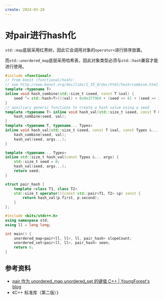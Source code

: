 ```yaml
---
create: 2024-03-28
---
```

# 对pair进行hash化

​	`std::map`底层采用红黑树，因此它会调用对象的`operator<`进行排序放置。

​	而`std::unordered_map`底层采用哈希表，因此对象类型必须与`std::hash`兼容才能进行使用。

```C++
#include <functional>
// from boost (functional/hash):
// see http://www.boost.org/doc/libs/1_35_0/doc/html/hash/combine.html template
template <typename T>
inline void hash_combine(std::size_t &seed, const T &val) {
    seed ^= std::hash<T>()(val) + 0x9e3779b9 + (seed << 6) + (seed >> 2);
}
// auxiliary generic functions to create a hash value using a seed
template <typename T> inline void hash_val(std::size_t &seed, const T &val) {
    hash_combine(seed, val);
}
template <typename T, typename... Types>
inline void hash_val(std::size_t &seed, const T &val, const Types &... args) {
    hash_combine(seed, val);
    hash_val(seed, args...);
}

template <typename... Types>
inline std::size_t hash_val(const Types &... args) {
    std::size_t seed = 0;
    hash_val(seed, args...);
    return seed;
}

struct pair_hash {
    template <class T1, class T2>
    std::size_t operator()(const std::pair<T1, T2> &p) const {
        return hash_val(p.first, p.second);
    }
};

#include <bits/stdc++.h>
using namespace std;
using ll = long long;

int main() {
    unordered_map<pair<ll, ll>, ll, pair_hash> slopeCount;
    unordered_set<pair<ll, ll>, pair_hash> seen;
    return 0;
}
```

## 参考资料

* [pair 作为 unordered_map unordered_set 的键值 C++ | YoungForest's blog](https://youngforest.github.io/2020/05/27/unordered-map-hash-pair-c/)
* 《C++ 标准库（第二版）》